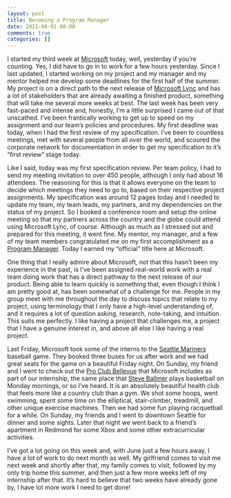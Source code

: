 ```yaml
---
layout: post
title: Becoming a Program Manager
date: 2011-06-01 00:00
comments: true
categories: []
---
```

<p>I started my third week at <a href="http://www.microsoft.com/en-us/default.aspx" target="_blank">Microsoft</a> today, well, yesterday if you&rsquo;re counting. Yes, I did have to go in to work for a few hours yesterday. Since I last updated, I started working on my project and my manager and my mentor helped me develop some deadlines for the first half of the summer. My project is on a direct path to the next release of <a href="http://lync.microsoft.com/en-us/Pages/default.aspx" target="_blank">Microsoft Lync</a> and has a lot of stakeholders that are already awaiting a finished product, something that will take me several more weeks at best. The last week has been very fast-paced and intense and, honestly, I&rsquo;m a little surprised I came out of that unscathed. I&rsquo;ve been frantically working to get up to speed on my assignment and our team&rsquo;s policies and procedures. My first deadline was today, when I had the first review of my specification. I&rsquo;ve been to countless meetings, met with several people from all over the world, and scoured the corporate network for documentation in order to get my specification to it&rsquo;s &ldquo;first review&rdquo; stage today.</p>

<p>Like I said, today was my first specification review. Per team policy, I had to send my meeting invitation to over 450 people, although I only had about 16 attendees. The reasoning for this is that it allows everyone on the team to decide which meetings they need to go to, based on their respective project assignments. My specification was around 12 pages today and I needed to update my team, my team leads, my partners, and my dependencies on the status of my project. So I booked a conference room and setup the online meeting so that my partners across the country and the globe could attend using Microsoft Lync, of course. Although as much as I stressed out and prepared for this meeting, it went fine. My mentor, my manager, and a few of my team members congratulated me on my first accomplishment as a <a href="http://www.stcwvc.org/galley/0209/b01prog_management.htm" target="_blank">Program Manager</a>. Today I earned my &ldquo;official&rdquo; title here at Microsoft.</p>

<p>One thing that I really admire about Microsoft, not that this hasn&rsquo;t been my experience in the past, is I&rsquo;ve been assigned real-world work with a real team doing work that has a direct pathway to the next release of our product. Being able to learn quickly is something that, even though I think I am pretty good at, has been somewhat of a challenge for me. People in my group meet with me throughout the day to discuss topics that relate to my project, using terminology that I only have a high-level understanding of, and it requires a lot of question asking, research, note-taking, and intuition. This suits me perfectly. I like having a project that challenges me, a project that I have a genuine interest in, and above all else I like having a real project.</p>

<p>Last Friday, Microsoft took some of the interns to the <a href="http://seattle.mariners.mlb.com/index.jsp?c_id=sea" target="_blank">Seattle Mariners</a> baseball game. They booked three buses for us after work and we had great seats for the game on a beautiful Friday night. On Sunday, my friend and I went to check out the <a href="http://www.proclub.com/" target="_blank">Pro Club Bellevue</a> that Microsoft includes as part of our internship, the same place that <a href="http://en.wikipedia.org/wiki/Steve_Ballmer" target="_blank">Steve Ballmer</a> plays basketball on Monday mornings, or so I&rsquo;ve heard. It is an absolutely beautiful health club that feels more like a country club than a gym. We shot some hoops, went swimming, spent some time on the elliptical, stair-climber, treadmill, and other unique exercise machines. Then we had some fun playing racquetball for a while. On Sunday, my friends and I went to downtown Seattle for dinner and some sights. Later that night we went back to a friend&rsquo;s apartment in Redmond for some Xbox and some other extracurricular activities.</p>

<p>I&rsquo;ve got a lot going on this week and, with June just a few hours away, I have a lot of work to do next month as well. My girlfriend comes to visit me next week and shortly after that, my family comes to visit, followed by my only trip home this summer, and then just a few more weeks left of my internship after that. It&rsquo;s hard to believe that two weeks have already gone by, I have lot more work I need to get done!</p>
